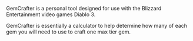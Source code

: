 GemCrafter is a personal tool designed for use with the Blizzard Entertainment video games 
Diablo 3.

GemCrafter is essentially a calculator to help determine how many of each gem you will need to use 
to craft one max tier gem.